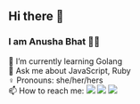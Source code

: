 ## Hi there 👋

### I am Anusha Bhat :woman_technologist:
🌱 I’m currently learning Golang <br>
💬 Ask me about JavaScript, Ruby <br>
:female_sign:  Pronouns:  she/her/hers <br>
  📫 How to reach me: 
      <a href= "https://twitter.com/alien_billi"><img src="https://img.icons8.com/material-outlined/30/000000/twitter.png"/></a>
      <a href= "https://dev.to/anusha_bhat"><img src="https://img.icons8.com/windows/32/000000/dev.png"/></a>
      <a href= "https://www.linkedin.com/in/anusha-bhat-813b4988/"><img src="https://img.icons8.com/material-outlined/30/000000/linkedin.png"/></a>
      
<!--<p>&nbsp;<img align="center" src="https://github-readme-stats.vercel.app/api?username=A9u&show_icons=true&theme=blueberry&count_private=true" alt="A9u" /> &nbsp; <img align="center" src="https://github-readme-stats.vercel.app/api/top-langs/?username=A9u&theme=blueberry&langs_count=4"></p>

<!--
**A9u/A9u** is a ✨ _special_ ✨ repository because its `README.md` (this file) appears on your GitHub profile.

Here are some ideas to get you started:

- 🔭 I’m currently working on ...
- 🌱 I’m currently learning ...
- 👯 I’m looking to collaborate on ...
- 🤔 I’m looking for help with ...
- 
- 📫 How to reach me: ...
- 😄 Pronouns: ...
- ⚡ Fun fact: ...
-->
